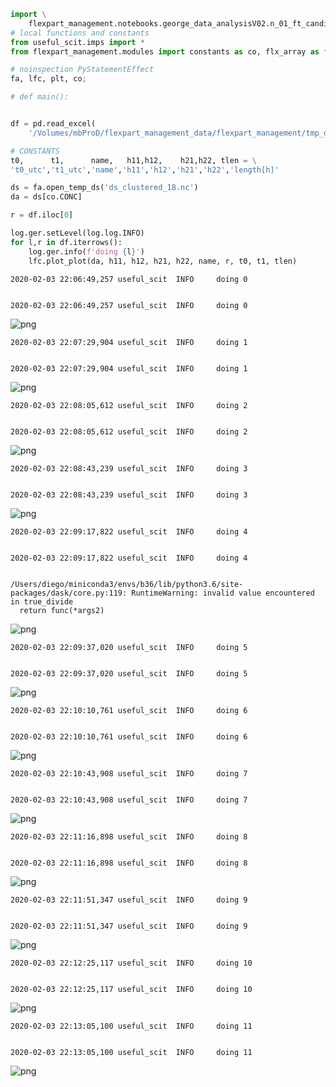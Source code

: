 ```python
import \
    flexpart_management.notebooks.george_data_analysisV02.n_01_ft_candidate_lfc as lfc
# local functions and constants
from useful_scit.imps import *
from flexpart_management.modules import constants as co, flx_array as fa

# noinspection PyStatementEffect
fa, lfc, plt, co;
```


```python
# def main():
```


```python

```


```python
df = pd.read_excel(
    '/Volumes/mbProD/flexpart_management_data/flexpart_management/tmp_data/data_george_ccV02.xlsx')
```


```python
# CONSTANTS
t0,      t1,      name,   h11,h12,    h21,h22, tlen = \
't0_utc','t1_utc','name','h11','h12','h21','h22','length[h]'
```


```python
ds = fa.open_temp_ds('ds_clustered_18.nc')
da = ds[co.CONC]
```


```python
r = df.iloc[0]
```


```python
log.ger.setLevel(log.log.INFO)
for l,r in df.iterrows():
    log.ger.info(f'doing {l}')
    lfc.plot_plot(da, h11, h12, h21, h22, name, r, t0, t1, tlen)
```

    2020-02-03 22:06:49,257 useful_scit  INFO     doing 0


    2020-02-03 22:06:49,257 useful_scit  INFO     doing 0



![png](n_01_ft_candidate_files/n_01_ft_candidate_7_2.png)


    2020-02-03 22:07:29,904 useful_scit  INFO     doing 1


    2020-02-03 22:07:29,904 useful_scit  INFO     doing 1



![png](n_01_ft_candidate_files/n_01_ft_candidate_7_5.png)


    2020-02-03 22:08:05,612 useful_scit  INFO     doing 2


    2020-02-03 22:08:05,612 useful_scit  INFO     doing 2



![png](n_01_ft_candidate_files/n_01_ft_candidate_7_8.png)


    2020-02-03 22:08:43,239 useful_scit  INFO     doing 3


    2020-02-03 22:08:43,239 useful_scit  INFO     doing 3



![png](n_01_ft_candidate_files/n_01_ft_candidate_7_11.png)


    2020-02-03 22:09:17,822 useful_scit  INFO     doing 4


    2020-02-03 22:09:17,822 useful_scit  INFO     doing 4


    /Users/diego/miniconda3/envs/b36/lib/python3.6/site-packages/dask/core.py:119: RuntimeWarning: invalid value encountered in true_divide
      return func(*args2)



![png](n_01_ft_candidate_files/n_01_ft_candidate_7_15.png)


    2020-02-03 22:09:37,020 useful_scit  INFO     doing 5


    2020-02-03 22:09:37,020 useful_scit  INFO     doing 5



![png](n_01_ft_candidate_files/n_01_ft_candidate_7_18.png)


    2020-02-03 22:10:10,761 useful_scit  INFO     doing 6


    2020-02-03 22:10:10,761 useful_scit  INFO     doing 6



![png](n_01_ft_candidate_files/n_01_ft_candidate_7_21.png)


    2020-02-03 22:10:43,908 useful_scit  INFO     doing 7


    2020-02-03 22:10:43,908 useful_scit  INFO     doing 7



![png](n_01_ft_candidate_files/n_01_ft_candidate_7_24.png)


    2020-02-03 22:11:16,898 useful_scit  INFO     doing 8


    2020-02-03 22:11:16,898 useful_scit  INFO     doing 8



![png](n_01_ft_candidate_files/n_01_ft_candidate_7_27.png)


    2020-02-03 22:11:51,347 useful_scit  INFO     doing 9


    2020-02-03 22:11:51,347 useful_scit  INFO     doing 9



![png](n_01_ft_candidate_files/n_01_ft_candidate_7_30.png)


    2020-02-03 22:12:25,117 useful_scit  INFO     doing 10


    2020-02-03 22:12:25,117 useful_scit  INFO     doing 10



![png](n_01_ft_candidate_files/n_01_ft_candidate_7_33.png)


    2020-02-03 22:13:05,100 useful_scit  INFO     doing 11


    2020-02-03 22:13:05,100 useful_scit  INFO     doing 11



![png](n_01_ft_candidate_files/n_01_ft_candidate_7_36.png)



```python

```


```python

```


```python

```


```python

```


```python

```


```python

```


```python

```


```python

```


```python

```
